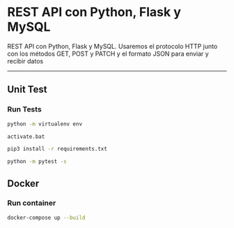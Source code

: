 # REST API con Python, Flask y MySQL

REST API con Python, Flask y MySQL. Usaremos el protocolo HTTP junto con los métodos GET, POST y PATCH y el formato JSON para enviar y recibir datos

<hr/>

## Unit Test
### Run Tests
```bash
python -m virtualenv env
```
```bash
activate.bat
```
```bash
pip3 install -r requirements.txt
```
```bash
python -m pytest -s
```

## Docker
### Run container
```bash
docker-compose up --build
```
